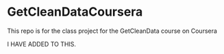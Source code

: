 # GetCleanDataCoursera
This repo is for the class project for the GetCleanData course on Coursera

I HAVE ADDED TO THIS.